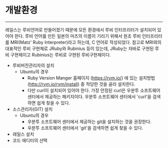 # 개발환경

---

레일스는 루비언어로 만들어졌기 때문에 모든 환경에서 루비 인터프리터가 설치되어 있어야 한다. 루비 언어를 만든 일본의 마츠의 이름이 기리기 위해서 원조 루비 인터프리터를 MRI(Matz' Ruby Interpreter)라고 하는데, C 언어로 작성되었다. 참고로 MRI외의 대표적인 루비 구현체로 JRuby와 Rubinius 등이 있는데, JRuby는 자바로 구현된 루비 구현체이고 Rubinius는 루비로 구현된 루비구현체이다.

* 루비버전관리자의 설치
	* Ubuntu의 경우
		* Ruby Version Manger 홈페이지 (https://rvm.io/) 에 있는 설치방법 (http://rvm.io/rvm/install) 중 적당한 것을 골라 설치한다.
		* 다만 curl이 설치되어 있어야 한다. 가장 안정된 curl은 우분투 소프트웨어 센터에서 제공하는 패키지이다. 우분투 소프트웨어 센터에서 'curl'을 검색하면 쉽게 찾을 수 있다.
* 소스관리자(GIT) 설치
	* Ubuntu의 경우
		* 우분투 소프트웨어 센터에서 제공하는 git을 설치하는 것을 권장한다.
		* 우분투 소프트웨어 센터에서 'git'을 검색하면 쉽게 찾을 수 있다.
* 레일스 설치
* 코드 에디터의 선택

